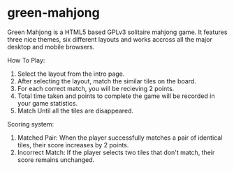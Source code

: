 green-mahjong
=============

Green Mahjong is a HTML5 based GPLv3 solitaire mahjong game. It features three nice themes, six different layouts and works accross all the major desktop and mobile browsers.

How To Play:

1. Select the layout from the intro page.
2. After selecting the layout, match the similar tiles on the board.
3. For each correct match, you will be recieving 2 points.
4. Total time taken and points to complete the game will be recorded in your game statistics.
5. Match Until all the tiles are disappeared.

Scoring system:

1. Matched Pair: When the player successfully matches a pair of identical tiles, their score increases by 2 points. 
2. Incorrect Match: If the player selects two tiles that don't match, their score remains unchanged. 
